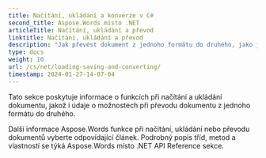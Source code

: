 ```yaml
---
title: Načítání, ukládání a konverze v C#
second_title: Aspose.Words místo .NET
articleTitle: Načítání, ukládání a převod
linktitle: Načítání, ukládání a převod
description: "Jak převést dokument z jednoho formátu do druhého, jako je Word do PDF nebo HTML na Markdown, stejně jako jak načíst a uložit dokument pomocí C#."
type: docs
weight: 10
url: /cs/net/loading-saving-and-converting/
timestamp: 2024-01-27-14-07-04
---
```


Tato sekce poskytuje informace o funkcích při načítání a ukládání dokumentu, jakož i údaje o možnostech při převodu dokumentu z jednoho formátu do druhého.

Další informace Aspose.Words funkce při načítání, ukládání nebo převodu dokumentů vyberte odpovídající článek. Podrobný popis tříd, metod a vlastností se týká Aspose.Words místo .NET API Reference sekce.
